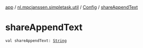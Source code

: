 [app](../../index.md) / [nl.mpcjanssen.simpletask.util](../index.md) / [Config](index.md) / [shareAppendText](.)

# shareAppendText

`val shareAppendText: `[`String`](https://kotlinlang.org/api/latest/jvm/stdlib/kotlin/-string/index.html)
